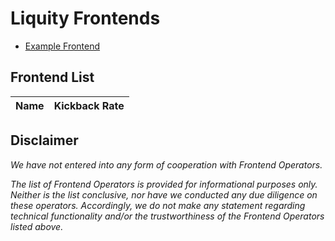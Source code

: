 # Liquity Frontends
- [Example Frontend](frontends/example.md)

## Frontend List
| Name | Kickback Rate | 
| ---- | ------------- | 

## Disclaimer 
*We have not entered into any form of cooperation with Frontend Operators.*

*The list of Frontend Operators is provided for informational purposes only. Neither is the list conclusive, nor have we conducted any due diligence on these operators. Accordingly, we do not make any statement regarding technical functionality and/or the trustworthiness of the Frontend Operators listed above.*
